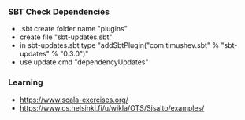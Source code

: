 ### SBT Check Dependencies
- .sbt create folder name "plugins"
- create file "sbt-updates.sbt"
- in sbt-updates.sbt type "addSbtPlugin("com.timushev.sbt" % "sbt-updates" % "0.3.0")"
- use update cmd "dependencyUpdates"

### Learning
- https://www.scala-exercises.org/
- https://www.cs.helsinki.fi/u/wikla/OTS/Sisalto/examples/
